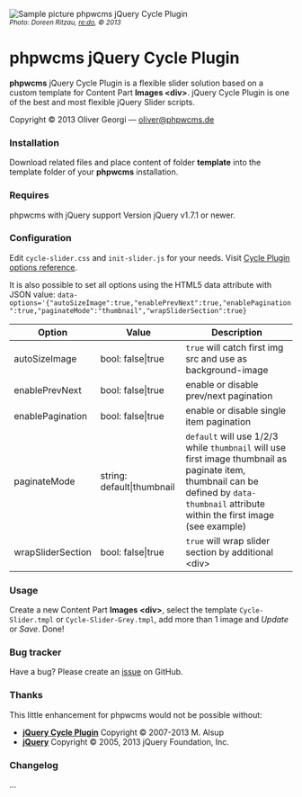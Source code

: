 ![Sample picture phpwcms jQuery Cycle Plugin](https://raw.github.com/slackero/phpwcms-extended/master/phpwcms-cycle-slider/phpwcms-Cycle-Plugin.jpg)  
<small>*Photo: Doreen Ritzau, [re:do](http://www.re-do.de/), © 2013*</small>

phpwcms jQuery Cycle Plugin
===========================

**phpwcms** jQuery Cycle Plugin is a flexible slider solution based on a custom template for Content Part **Images \<div\>**. jQuery Cycle Plugin is one of the best and most flexible jQuery Slider scripts.

Copyright © 2013 Oliver Georgi — oliver@phpwcms.de


### Installation

Download related files and place content of folder **template** into the template folder of your **phpwcms** installation.


### Requires

phpwcms with jQuery support Version jQuery v1.7.1 or newer.


### Configuration

Edit `cycle-slider.css` and `init-slider.js` for your needs. Visit [Cycle Plugin options reference](http://jquery.malsup.com/cycle/options.html).

It is also possible to set all options using the HTML5 data attribute with JSON value: `data-options='{"autoSizeImage":true,"enablePrevNext":true,"enablePagination":true,"paginateMode":"thumbnail","wrapSliderSection":true}`

 Option            | Value                     | Description                        
-------------------|---------------------------|-----------------------------------------------------------
 autoSizeImage     | bool: false\|true          | `true` will catch first img src and use as background-image
 enablePrevNext    | bool: false\|true          | enable or disable prev/next pagination
 enablePagination  | bool: false\|true          | enable or disable single item pagination
 paginateMode      | string: default\|thumbnail | `default` will use 1/2/3 while `thumbnail` will use first image thumbnail as paginate item, thumbnail can be defined by `data-thumbnail` attribute within the first image (see example)
 wrapSliderSection | bool: false\|true          | `true` will wrap slider section by additional \<div>


### Usage

Create a new Content Part **Images \<div\>**, select the template `Cycle-Slider.tmpl` or `Cycle-Slider-Grey.tmpl`, add more than 1 image and *Update* or *Save*. Done!


### Bug tracker

Have a bug? Please create an [issue](https://github.com/slackero/phpwcms-extended/issues) on GitHub.


### Thanks

This little enhancement for phpwcms would not be possible without:

- **[jQuery Cycle Plugin](http://jquery.malsup.com/cycle/)** Copyright © 2007-2013 M. Alsup
- **[jQuery](http://jquery.org/)** Copyright © 2005, 2013 jQuery Foundation, Inc.


### Changelog

…